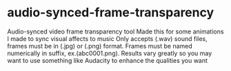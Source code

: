 # audio-synced-frame-transparency
Audio-synced video frame transparency tool
Made this for some animations I made to sync visual affects to music
Only accepts (.wav) sound files, frames must be in (.jpg) or (.png) format. Frames must be named numerically in suffix, ex.(abc0001.png).
Results vary greatly so you may want to use something like Audacity to enhance the qualities you want
